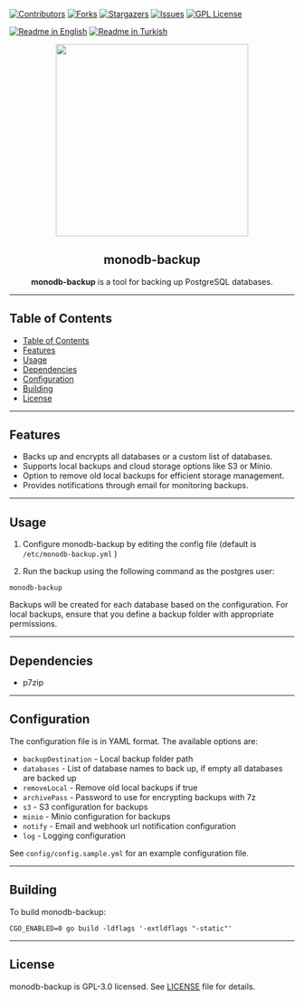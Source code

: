 [![Contributors][contributors-shield]][contributors-url]
[![Forks][forks-shield]][forks-url]
[![Stargazers][stars-shield]][stars-url]
[![Issues][issues-shield]][issues-url]
[![GPL License][license-shield]][license-url]

[![Readme in English](https://img.shields.io/badge/Readme-English-blue)](README.md)
[![Readme in Turkish](https://img.shields.io/badge/Readme-Turkish-red)](README.tr.md)

<div align="center"> 
<a href="https://mono.net.tr/">
  <img src="https://monobilisim.com.tr/images/mono-bilisim.svg" width="340"/>
</a>

<h2 align="center">monodb-backup</h2>
<b>monodb-backup</b> is a tool for backing up PostgreSQL databases.
</div>

---

## Table of Contents

- [Table of Contents](#table-of-contents)
- [Features](#features)
- [Usage](#usage)
- [Dependencies](#dependencies)
- [Configuration](#configuration)
- [Building](#building)
- [License](#license)

---

## Features

- Backs up and encrypts all databases or a custom list of databases.
- Supports local backups and cloud storage options like S3 or Minio.
- Option to remove old local backups for efficient storage management.
- Provides notifications through email for monitoring backups.

---

## Usage

1. Configure monodb-backup by editing the config file (default is `/etc/monodb-backup.yml` )

2. Run the backup using the following command as the postgres user:

```
monodb-backup
```

Backups will be created for each database based on the configuration. For local backups, ensure that you define a backup folder with appropriate permissions.

---

## Dependencies

- p7zip

---

## Configuration

The configuration file is in YAML format. The available options are:

- `backupDestination` - Local backup folder path
- `databases` - List of database names to back up, if empty all databases are backed up
- `removeLocal` - Remove old local backups if true
- `archivePass` - Password to use for encrypting backups with 7z
- `s3` - S3 configuration for backups
- `minio` - Minio configuration for backups
- `notify` - Email and webhook url notification configuration
- `log` - Logging configuration

See `config/config.sample.yml` for an example configuration file.

---

## Building

To build monodb-backup:

```
CGO_ENABLED=0 go build -ldflags '-extldflags "-static"'
```

---

## License

monodb-backup is GPL-3.0 licensed. See [LICENSE](LICENSE) file for details.

[contributors-shield]: https://img.shields.io/github/contributors/monobilisim/monodb-backup.svg?style=for-the-badge
[contributors-url]: https://github.com/monobilisim/monodb-backup/graphs/contributors
[forks-shield]: https://img.shields.io/github/forks/monobilisim/monodb-backup.svg?style=for-the-badge
[forks-url]: https://github.com/monobilisim/monodb-backup/network/members
[stars-shield]: https://img.shields.io/github/stars/monobilisim/monodb-backup.svg?style=for-the-badge
[stars-url]: https://github.com/monobilisim/monodb-backup/stargazers
[issues-shield]: https://img.shields.io/github/issues/monobilisim/monodb-backup.svg?style=for-the-badge
[issues-url]: https://github.com/monobilisim/monodb-backup/issues
[license-shield]: https://img.shields.io/github/license/monobilisim/monodb-backup.svg?style=for-the-badge
[license-url]: https://github.com/monobilisim/monodb-backup/blob/master/LICENSE